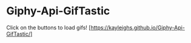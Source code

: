 # Giphy-Api-GifTastic
Click on the buttons to load gifs!
[https://kayleighs.github.io/Giphy-Api-GifTastic/]